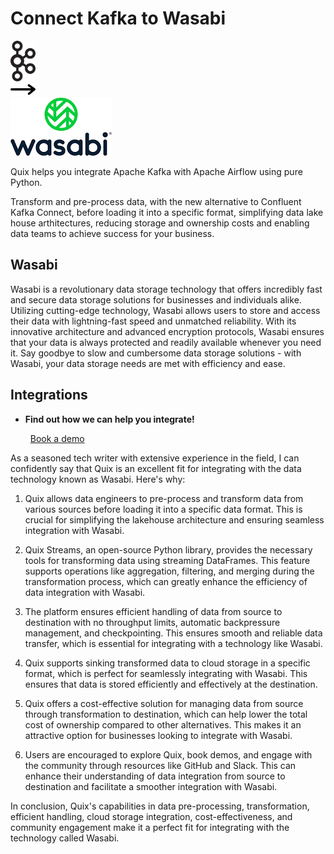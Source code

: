 # Connect Kafka to Wasabi

<div class="connect-images cards blog-grid-card" markdown>
<div>
<img src="../images/kafka_logo.png" width="40px" />
</div>
<div>
<img src="../images/arrow.svg" width="40px" />
</div>
<div>
<img src="./images/wasabi_1.jpg" />
</div>
</div>

Quix helps you integrate Apache Kafka with Apache Airflow using pure Python.

Transform and pre-process data, with the new alternative to Confluent Kafka Connect, before loading it into a specific format, simplifying data lake house arthitectures, reducing storage and ownership costs and enabling data teams to achieve success for your business.

## Wasabi

Wasabi is a revolutionary data storage technology that offers incredibly fast and secure data storage solutions for businesses and individuals alike. Utilizing cutting-edge technology, Wasabi allows users to store and access their data with lightning-fast speed and unmatched reliability. With its innovative architecture and advanced encryption protocols, Wasabi ensures that your data is always protected and readily available whenever you need it. Say goodbye to slow and cumbersome data storage solutions - with Wasabi, your data storage needs are met with efficiency and ease.

## Integrations

<div class="grid cards" markdown>

- __Find out how we can help you integrate!__

    <a class="md-button md-button--primary" href="https://share.hsforms.com/1iW0TmZzKQMChk0lxd_tGiw4yjw2?__hstc=175542013.2303933fbd746c0ac86d9ccbe9bc9100.1728383268831.1729603416735.1729620918855.31&__hssc=175542013.1.1729620918855&__hsfp=2132701734" target="_blank" style="margin:.5rem;">Book a demo</a>

</div>


As a seasoned tech writer with extensive experience in the field, I can confidently say that Quix is an excellent fit for integrating with the data technology known as Wasabi. Here's why:

1. Quix allows data engineers to pre-process and transform data from various sources before loading it into a specific data format. This is crucial for simplifying the lakehouse architecture and ensuring seamless integration with Wasabi.

2. Quix Streams, an open-source Python library, provides the necessary tools for transforming data using streaming DataFrames. This feature supports operations like aggregation, filtering, and merging during the transformation process, which can greatly enhance the efficiency of data integration with Wasabi.

3. The platform ensures efficient handling of data from source to destination with no throughput limits, automatic backpressure management, and checkpointing. This ensures smooth and reliable data transfer, which is essential for integrating with a technology like Wasabi.

4. Quix supports sinking transformed data to cloud storage in a specific format, which is perfect for seamlessly integrating with Wasabi. This ensures that data is stored efficiently and effectively at the destination.

5. Quix offers a cost-effective solution for managing data from source through transformation to destination, which can help lower the total cost of ownership compared to other alternatives. This makes it an attractive option for businesses looking to integrate with Wasabi.

6. Users are encouraged to explore Quix, book demos, and engage with the community through resources like GitHub and Slack. This can enhance their understanding of data integration from source to destination and facilitate a smoother integration with Wasabi.

In conclusion, Quix's capabilities in data pre-processing, transformation, efficient handling, cloud storage integration, cost-effectiveness, and community engagement make it a perfect fit for integrating with the technology called Wasabi.

